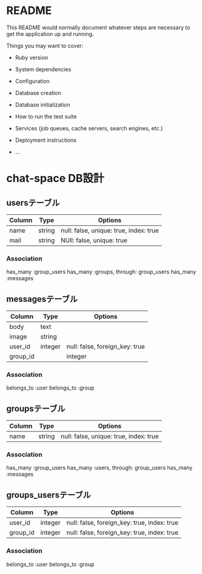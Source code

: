 # README

This README would normally document whatever steps are necessary to get the
application up and running.

Things you may want to cover:

* Ruby version

* System dependencies

* Configuration

* Database creation

* Database initialization

* How to run the test suite

* Services (job queues, cache servers, search engines, etc.)

* Deployment instructions

* ...

# chat-space DB設計

## usersテーブル

|Column|Type|Options|
|------|----|-------|
|name|string|null: false, unique: true, index: true|
|mail|string|NUll: false, unique: true|

### Association
has_many :group_users
has_many :groups, through: group_users
has_many :messages

## messagesテーブル

|Column|Type|Options|
|------|----|-------|
|body|text|
|image|string|
|user_id|integer|null: false, foreign_key: true|
|group_id||integer|null: false, foreign_key: true|

### Association
belongs_to :user
belongs_to :group

## groupsテーブル

|Column|Type|Options|
|------|----|-------|
|name|string|null: false, unique: true, index: true|

### Association
has_many :group_users
has_many :users, through: group_users
has_many :messages

## groups_usersテーブル

|Column|Type|Options|
|------|----|-------|
|user_id|integer|null: false, foreign_key: true, index: true|
|group_id|integer|null: false, foreign_key: true, index: true|

### Association
belongs_to :user
belongs_to :group